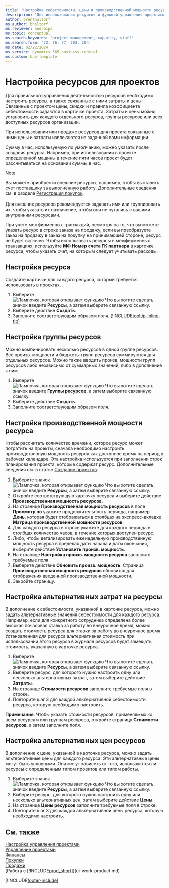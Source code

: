 ```yaml
---
title: 'Настройка себестоимости, цены и производственной мощности ресурса'
description: 'Для использования ресурсов и функций управления проектами необходимо определить себестоимость и цены для отдельных ресурсов и групп ресурсов, а также задать производственную мощность ресурсов.'
author: brentholtorf
ms.author: bholtorf
ms.reviewer: andreipa
ms.topic: conceptual
ms.search.keywords: 'project management, capacity, staff'
ms.search.form: '72, 76, 77, 203, 204'
ms.date: 02/22/2024
ms.service: dynamics-365-business-central
ms.custom: bap-template
---
```

# <a name="set-up-resources-for-projects"></a>Настройка ресурсов для проектов

Для правильного управления деятельностью ресурсов необходимо настроить ресурсы, а также связанные с ними затраты и цены. Связанные с проектом цены, скидки и правила коэффициента себестоимости задаются в карточке проекта. Затраты и цены можно установить для каждого отдельного ресурса, группы ресурсов или всех доступных ресурсов организации.

При использовании или продаже ресурсов для проекта связанные с ними цены и затраты извлекаются из заданной вами информации.

Сумму в час, используемую по умолчанию, можно указать после создания ресурса. Например, при использовании в проекте определенной машины в течение пяти часов проект будет рассчитываться на основании суммы в час.

> [!NOTE]
> Вы можете приобрести внешние ресурсы, например, чтобы выставить счет поставщику за выполненную работу. Дополнительные сведения см. в разделе [Регистрация покупок](purchasing-how-record-purchases.md).<br /><br />
> Для внешних ресурсов рекомендуется задавать имя или группировать их, чтобы указать их назначение, чтобы они не путались с вашими внутренними ресурсами.
>  
> При учете межфирменных транзакций, несмотря на то, что вы можете указать ресурс в строке заказа на продажу, если вы преобразуете заказ на продажу в заказ на покупку на принимающей стороне, ресурс не будет включен. Чтобы использовать ресурсы в межфирменных транзакциях, используйте **МФ Номер счета ГК партнера** в карточке ресурса, чтобы указать счет, на которым следует учитывать расходы.

## <a name="to-set-up-a-resource"></a>Настройка ресурса

Создайте карточки для каждого ресурса, который требуется использовать в проектах.

1. Выберите ![Лампочка, которая открывает функцию Что вы хотите сделать.](media/ui-search/search_small.png "Что вы хотите сделать") значок введите **Ресурсы**, а затем выберите связанную ссылку.
2. Выберите действие **Создать**.
3. Заполните соответствующим образом поля. [!INCLUDE[tooltip-inline-tip](includes/tooltip-inline-tip_md.md)]  

## <a name="to-set-up-a-resource-group"></a>Настройка группы ресурсов

Можно комбинировать несколько ресурсов в одной группе ресурсов. Все произв. мощности и бюджеты групп ресурсов суммируются для отдельных ресурсов. Можно также вводить произв. мощности групп ресурсов либо независимо от суммарных значений, либо в дополнение к ним.

1. Выберите ![Лампочка, которая открывает функцию Что вы хотите сделать.](media/ui-search/search_small.png "Что вы хотите сделать") значок введите **Группы ресурсов**, а затем выберите связанную ссылку.
2. Выберите действие **Создать**.
3. Заполните соответствующим образом поля.

## <a name="to-set-capacity-for-a-resource"></a>Настройка производственной мощности ресурса

Чтобы рассчитать количество времени, которое ресурс может потратить на проекты, сначала необходимо настроить производственную мощность ресурса как доступное время на период в рабочем календаре. Эта настройка используется при заполнении строк планирования проекта, которые содержат ресурс. Дополнительные сведения см. в статье [Создание проектов](projects-how-create-jobs.md).

1. Выберите значок ![Лампочка, которая открывает функцию Что вы хотите сделать.](media/ui-search/search_small.png "Что вы хотите сделать") значок введите **Ресурсы**, а затем выберите связанную ссылку.
2. Откройте соответствующую карточку ресурса и выберите действие **Производственная мощность ресурсов**.
3. На странице **Производственная мощность ресурсов** в поле **Просмотр по** укажите продолжительность периода, например **День**, которая будет отображаться в столбцах на экспресс-вкладке **Матрица производственной мощности ресурсов**.
4. Для каждого ресурса в строке укажите для каждого периода в столбцах количество часов, в течение которых доступен ресурс.
5. Либо, чтобы детализировать еженедельную производственную мощность ресурса в пределах даты начала и даты окончания, выберите действие **Установить произв. мощность**.
6. На странице **Настройка произв. мощности ресурса** заполните требуемые поля.
7. Выберите действие **Обновить произв. мощность**. Страница **Производственная мощность ресурсов** обновится для отображения введенной производственной мощности.
8. Закройте страницу.

## <a name="to-set-up-alternate-resource-costs"></a>Настройка альтернативных затрат на ресурсы

В дополнение к себестоимости, указанной в карточке ресурса, можно задать альтернативные значения себестоимости для каждого ресурса. Например, если для конкретного сотрудника определена более высокая почасовая ставка за работу во внеурочное время, можно создать стоимость ресурса для ставки за работу во внеурочное время. Установленная для ресурса альтернативная стоимость при использовании этого ресурса в журнале ресурсов будет замещать стоимость, указанную в карточке ресурса.

1. Выберите ![Лампочка, которая открывает функцию Что вы хотите сделать.](media/ui-search/search_small.png "Что вы хотите сделать") значок введите **Ресурсы**, а затем выберите связанную ссылку.  
2. Выберите ресурс, для которого нужно настроить одну или несколько альтернативных затрат, затем выберите действие **Затраты**.  
3. На странице **Стоимости ресурсов** заполните требуемые поля в строке.  
4. Повторите шаг 3 для каждой альтернативной себестоимости ресурса, которую необходимо настроить.

**Примечание**. Чтобы указать стоимости ресурсов, применяемых ко всем ресурсам или группам ресурсов, откройте страницу **Стоимости ресурсов**, а затем заполните поля.

## <a name="to-set-up-alternate-resource-prices"></a>Настройка альтернативных цен ресурсов

В дополнение к цене, указанной в карточке ресурса, можно задать альтернативные цены для каждого ресурса. Эти альтернативные цены могут быть условными. Они могут зависеть от того, используются ли ресурсы с определенным типом проектов или типом работы.

1. Выберите значок ![Лампочка, которая открывает функцию Что вы хотите сделать.](media/ui-search/search_small.png "Что вы хотите сделать") значок введите **Ресурсы**, а затем выберите связанную ссылку.
2. Выберите ресурс, для которого нужно настроить одну или несколько альтернативных цен, затем выберите действие **Цены**.
3. На странице **Цены ресурсов** заполните требуемые поля в строке.
4. Повторите шаг 3 для каждой альтернативной цены ресурса, которую необходимо настроить.

## <a name="see-also"></a>См. также

[Настройка управления проектами](projects-setup-projects.md)  
[Управление проектами](projects-manage-projects.md)  
[Финансы](finance.md)  
[Покупки](purchasing-manage-purchasing.md)  
[Продажи](sales-manage-sales.md)  
[Работа с [!INCLUDE[prod_short](includes/prod_short.md)]](ui-work-product.md)  


[!INCLUDE[footer-include](includes/footer-banner.md)]
